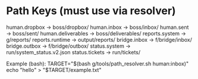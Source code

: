 # Path Keys (must use via resolver)

human.dropbox → boss/dropbox/
human.inbox → boss/inbox/
human.sent → boss/sent/
human.deliverables → boss/deliverables/
reports.system → g/reports/
reports.runtime → output/reports/
bridge.inbox → f/bridge/inbox/
bridge.outbox → f/bridge/outbox/
status.system → run/system_status.v2.json
status.tickets → run/tickets/

Example (bash):
  TARGET="$(bash g/tools/path_resolver.sh human:inbox)"
  echo "hello" > "$TARGET/example.txt"
